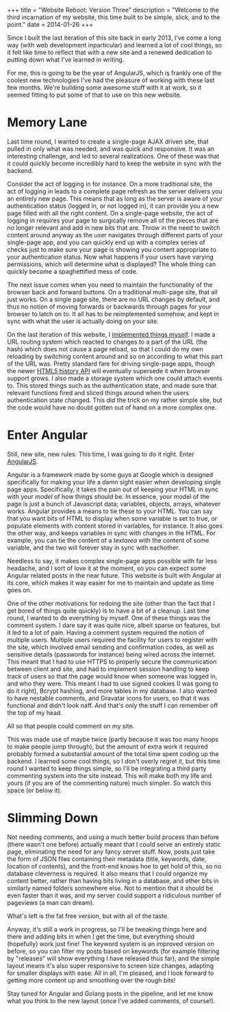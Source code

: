 +++
title = "Website Reboot: Version Three"
description = "Welcome to the third incarnation of my website, this time built to be simple, slick, and to the point."
date = 2014-01-26
+++

Since I built the last iteration of this site back in early 2013, I've come a long way (with web development inparticular) and learned a lot of cool things, so it felt like time to reflect that with a new site and a renewed dedication to putting down what I've learned in writing.

For me, this is going to be the year of AngularJS, which is frankly one of the coolest new technologies I've had the pleasure of working with these last few months. We're building some awesome stuff with it at work, so it seemed fitting to put some of that to use on this new website.

# Memory Lane

Last time round, I wanted to create a single-page AJAX driven site, that pulled in only what was needed, and was quick and responsive. It was an interesting challenge, and led to several realizations. One of these was that it could quickly become incredibly hard to keep the website in sync with the backend.

Consider the act of logging in for instance. On a more traditional site, the act of logging in leads to a complete page refresh as the server delivers you an entirely new page. This means that as long as the server is aware of your authentication status (logged in, or not logged in), it can provide you a new page filled with all the right content. On a single-page website, the act of logging in requires your page to surgically remove all of the pieces that are no longer relevant and add in new bits that are. Throw in the need to switch content around anyway as the user navigates through different parts of your single-page app, and you can quickly end up with a complex series of checks just to make sure your page is showing you content appropriate to your authentication status. Now what happens if your users have varying permissions, which will determine what is displayed? The whole thing can quickly become a spaghettified mess of code.

The next issue comes when you need to maintain the functionality of the browser back and forward buttons. On a traditional multi-page site, that all just works. On a single page site, there are no URL changes by default, and thus no notion of moving forwards or backwards through pages for your browser to latch on to. It all has to be reimplemented somehow, and kept in sync with what the user is actually doing on your site.

On the last iteration of this website, I [implemented things myself][ajax-tools]. I made a URL routing system which reacted to changes to a part of the URL (the hash) which does not cause a page reload, so that I could do my own reloading by switching content around and so on according to what this part of the URL was. Pretty standard fare for driving single-page apps, though the newer [HTML5 history API][html5-history] will eventually supersede it when browser support grows. I also made a storage system which one could attach events to. This stored things such as the authentication state, and made sure that relevant functions fired and sliced things around when the users authentication state changed. This did the trick on my rather simple site, but the code would have no doubt gotten out of hand on a more complex one.

# Enter Angular

Still, new site, new rules. This time, I was going to do it right. Enter [AngularJS][angular].

Angular is a framework made by some guys at Google which is designed specifically for making your life a damn sight easier when developing single page apps. Specifically, it takes the pain out of keeping your HTML in sync with your _model_ of how things should be. In essence, your model of the page is just a bunch of Javascript data; variables, objects, arrays, whatever works. Angular provides a means to tie these to your HTML. You can say that you want bits of HTML to display when some variable is set to true, or populate elements with content stored in variables, for instance. It also goes the other way, and keeps variables in sync with changes in the HTML. For example, you can tie the content of a _textarea_ with the content of some variable, and the two will forever stay in sync with eachother.

Needless to say, it makes complex single-page apps possible with far less headache, and I sort of love it at the moment, so you can expect some Angular related posts in the near future. This website is built with Angular at its core, which makes it way easier for me to maintain and update as time goes on.

One of the other motivations for redoing the site (other than the fact that I get bored of things quite quickly) is to have a bit of a cleanup. Last time round, I wanted to do everything by myself. One of these things was the comment system. I dare say it was quite nice, albeit sparse on features, but it led to a lot of pain. Having a comment system required the notion of multiple users. Multiple users required the facility for users to register with the site, which involved email sending and confirmation codes, as well as sensitive details (passwords for instance) being wired across the internet. This meant that I had to use HTTPS to properly secure the communication between client and site, and had to implement session handling to keep track of users so that the page would know when someone was logged in, and who they were. This meant I had to use signed cookies (I was going to do it right), Bcrypt hashing, and more tables in my database. I also wanted to have nestable comments, and Gravatar icons for users, so that it was functional and didn't look naff. And that's only the stuff I can remember off the top of my head.

All so that people could comment on my site.

This was made use of maybe twice (partly because it was too many hoops to make people jump through), but the amount of extra work it required probably formed a substantial amount of the total time spent coding up the backend. I learned some cool things, so I don't overly regret it, but this time round I wanted to keep things simple, so I'll be integrating a third party commenting system into the site instead. This will make both my life and yours (if you are of the commenting nature) much simpler. So watch this space (or below it).

# Slimming Down

Not needing comments, and using a much better build process than before (there wasn't one before) actually meant that I could serve an entirely static page, eliminating the need for any fancy server stuff. Now, posts just take the form of JSON files containing their metadata (title, keywords, date, location of contents), and the front-end knows hoe to get hold of this, so no database cleverness is required. It also means that I could organize my content better, rather than having bits living in a database, and other bits in similarly named folders somewhere else. Not to mention that it should be even faster than it was, and my server could support a ridiculous number of pageviews (a man can dream).

What's left is the fat free version, but with all of the taste.

Anyway, it's still a work in progress, so I'll be tweaking things here and there and adding bits in when I get the time, but everything should (hopefully) work just fine! The keyword system is an improved version on before, so you can filter my posts based on keywords (for example filtering by "releases" will show everything I have released thus far), and the simple layout means it's also super responsive to screen size changes, adapting for smaller displays with ease. All in all, I'm pleased, and I look forward to getting more content up and smoothing over the rough bits!

Stay tuned for Angular and Golang posts in the pipeline, and let me know what you think to the new layout (once I've added comments, of course!).


[ajax-tools]: ./posts/ajax-tools/index.md
[html5-history]: http://developer.mozilla.org/en-US/docs/Web/Guide/API/DOM/Manipulating_the_browser_history
[angular]: http://angularjs.org